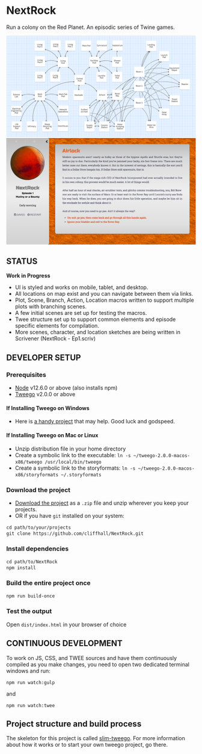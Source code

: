 # NextRock
Run a colony on the Red Planet. An episodic series of Twine games.

![Colony Map](map.png)
![Screenshot](screenshot.png)

## STATUS
**Work in Progress** 
 * UI is styled and works on mobile, tablet, and desktop.
 * All locations on map exist and you can navigate between them via links. 
 * Plot, Scene, Branch, Action, Location macros written to support multiple plots with branching scenes.
 * A few initial scenes are set up for testing the macros.
 * Twee structure set up to support common elements and episode specific elements for compilation.
 * More scenes, character, and location sketches are being written in Scrivener (NextRock - Ep1.scriv)
 
## DEVELOPER SETUP
### Prerequisites
* [Node](https://nodejs.org/en/download/) v12.6.0 or above (also installs npm)
* [Tweego](https://www.motoslave.net/tweego/) v2.0.0 or above

#### If Installing Tweego on Windows
* Here is [a handy project](https://github.com/ChapelR/tweego-installer) that may help. Good luck and godspeed.

#### If Installing Tweego on Mac or Linux
* Unzip distribution file in your home directory
* Create a symbolic link to the executable: ```ln -s ~/tweego-2.0.0-macos-x86/tweego /usr/local/bin/tweego```
* Create a symbolic link to the storyformats: ```ln -s ~/tweego-2.0.0-macos-x86/storyformats ~/.storyformats```

### Download the project
* [Download the project](https://github.com/cliffhall/NextRock/archive/master.zip) as a ```.zip``` file and unzip wherever you keep your projects.
* OR if you have ```git``` installed on your system:
```
cd path/to/your/projects
git clone https://github.com/cliffhall/NextRock.git
```

### Install dependencies
```
cd path/to/NextRock
npm install
```

### Build the entire project once
```
npm run build-once
```

### Test the output
Open ```dist/index.html``` in your browser of choice

## CONTINUOUS DEVELOPMENT
To work on JS, CSS, and TWEE sources and have them continuously compiled as you make changes, you need to open two dedicated terminal windows and run:
```
npm run watch:gulp
```

and

``` 
npm run watch:twee
```

## Project structure and build process
The skeleton for this project is called [slim-tweego](https://github.com/cliffhall/slim-tweego). For more information about how it works or to start your own tweego project, go there.
